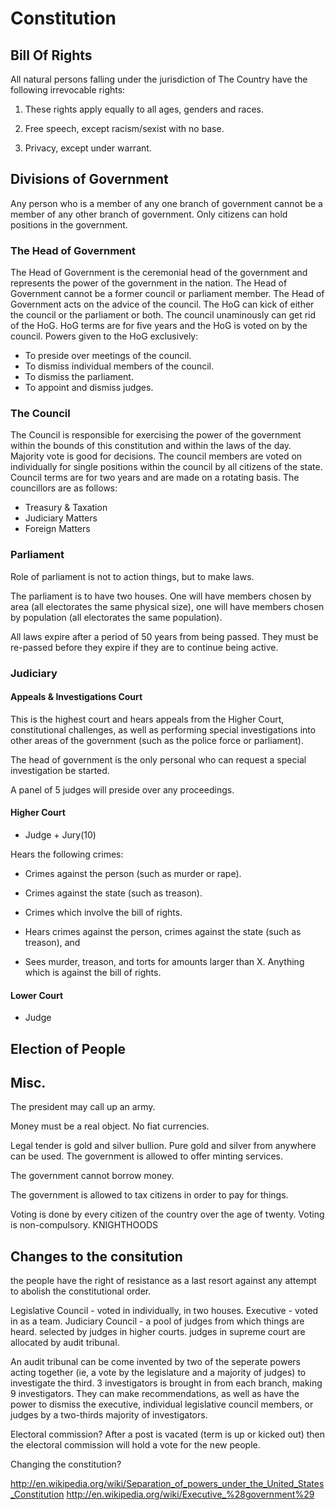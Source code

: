 # Constitution #

## Bill Of Rights ##

All natural persons falling under the jurisdiction of The Country have the 
following irrevocable rights:

1.	These rights apply equally to all ages, genders and races.

2.  Free speech, except racism/sexist with no base.

3.  Privacy, except under warrant.

## Divisions of Government ##

Any person who is a member of any one branch of government cannot be a member of any other branch of government. Only citizens can hold positions in the government.

### The Head of Government ###
The Head of Government is the ceremonial head of the government and represents the power of the government in the nation. The Head of Government cannot be a former council or parliament member. The Head of Government acts on the advice of the council. The HoG can kick of either the council or the parliament or both. The council unaminously can get rid of the HoG. HoG terms are for five years and the HoG is voted on by the council. 
Powers given to the HoG exclusively:
* To preside over meetings of the council.
* To dismiss individual members of the council.
* To dismiss the parliament.
* To appoint and dismiss judges.

### The Council ###
The Council is responsible for exercising the power of the government within the bounds of this constitution and within the laws of the day. Majority vote is good for decisions. The council members are voted on individually for single positions within the council by all citizens of the state. Council terms are for two years and are made on a rotating basis. The councillors are as follows:
* Treasury & Taxation
* Judiciary Matters
* Foreign Matters

### Parliament ###

Role of parliament is not to action things, but to make laws.

The parliament is to have two houses. One will have members chosen by area (all electorates the same physical size), one will have members chosen by population (all electorates the same population).

All laws expire after a period of 50 years from being passed. They must be re-passed before they expire if they are to continue being active.

### Judiciary ###

#### Appeals & Investigations Court ####

This is the highest court and hears appeals from the Higher Court, constitutional
challenges, as well as performing special investigations into other areas of the
government (such as the police force or parliament).

The head of government is the only personal who can request a special 
investigation be started.

A panel of 5 judges will preside over any proceedings.

#### Higher Court ####

* Judge + Jury(10)

Hears the following crimes:

* Crimes against the person (such as murder or rape).

* Crimes against the state (such as treason).

* Crimes which involve the bill of rights.

* Hears crimes against the person, crimes against the state (such as treason), and 

* Sees murder, treason, and torts for amounts larger than X. Anything which is against the bill of rights.

#### Lower Court ####

* Judge

## Election of People ##

## Misc. ##

The president may call up an army.

Money must be a real object. No fiat currencies.

Legal tender is gold and silver bullion.
Pure gold and silver from anywhere can be used.
The government is allowed to offer minting services.

The government cannot borrow money.

The government is allowed to tax citizens in order to pay for things.

Voting is done by every citizen of the country over the age of twenty. Voting is non-compulsory.
KNIGHTHOODS
## Changes to the consitution ##

the people have the right of resistance as a last resort against any attempt to abolish the constitutional order.



Legislative Council - voted in individually, in two houses.
Executive - voted in as a team.
Judiciary Council - a pool of judges from which things are heard. selected by judges in higher courts. judges in supreme court are allocated by audit tribunal.

An audit tribunal can be come invented by two of the seperate powers acting together (ie, a vote by the legislature and a majority of judges) to investigate the third. 3 investigators is brought in from each branch, making 9 investigators. They can make recommendations, as well as have the power to dismiss the executive, individual legislative council members, or judges by a two-thirds majority of investigators.

Electoral commission? After a post is vacated (term is up or kicked out) then the electoral commission will hold a vote for the new people.

Changing the constitution?

http://en.wikipedia.org/wiki/Separation_of_powers_under_the_United_States_Constitution
http://en.wikipedia.org/wiki/Executive_%28government%29
